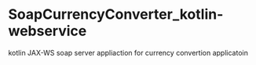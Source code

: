 # SoapCurrencyConverter_kotlin-webservice
kotlin JAX-WS soap server appliaction for currency convertion applicatoin
